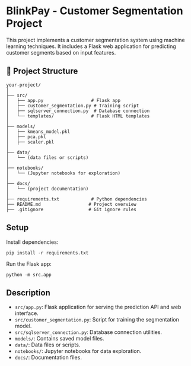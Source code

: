 # BlinkPay - Customer Segmentation Project

This project implements a customer segmentation system using machine learning techniques. It includes a Flask web application for predicting customer segments based on input features.

## 📂 Project Structure

```
your-project/
│
├── src/
│   ├── app.py                  # Flask app
│   ├── customer_segmentation.py # Training script
│   ├── sqlserver_connection.py  # Database connection
│   └── templates/              # Flask HTML templates
│
├── models/
│   ├── kmeans_model.pkl
│   ├── pca.pkl
│   ├── scaler.pkl
│
├── data/
│   └── (data files or scripts)
│
├── notebooks/
│   └── (Jupyter notebooks for exploration)
│
├── docs/
│   └── (project documentation)
│
├── requirements.txt            # Python dependencies
├── README.md                  # Project overview
├── .gitignore                 # Git ignore rules
```

## Setup

Install dependencies:

```
pip install -r requirements.txt
```

Run the Flask app:

```
python -m src.app
```

## Description

- `src/app.py`: Flask application for serving the prediction API and web interface.
- `src/customer_segmentation.py`: Script for training the segmentation model.
- `src/sqlserver_connection.py`: Database connection utilities.
- `models/`: Contains saved model files.
- `data/`: Data files or scripts.
- `notebooks/`: Jupyter notebooks for data exploration.
- `docs/`: Documentation files.
